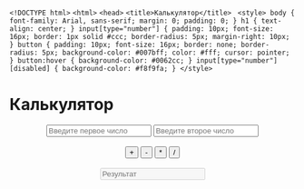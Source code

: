 `<!DOCTYPE html>`
`<html>`
  `<head>`
    `<title>Калькулятор</title>`
   ` <style>
      body {
        font-family: Arial, sans-serif;
        margin: 0;
        padding: 0;
      }
      h1 {
        text-align: center;
      }
      input[type="number"] {
        padding: 10px;
        font-size: 16px;
        border: 1px solid #ccc;
        border-radius: 5px;
        margin-right: 10px;
      }
      button {
        padding: 10px;
        font-size: 16px;
        border: none;
        border-radius: 5px;
        background-color: #007bff;
        color: #fff;
        cursor: pointer;
      }
      button:hover {
        background-color: #0062cc;
      }
      input[type="number"][disabled] {
        background-color: #f8f9fa;
      }
    </style>`
  </head>
  <body>
    <h1>Калькулятор</h1>
    <div style="text-align: center">
      <input type="number" id="num1" placeholder="Введите первое число">
      <input type="number" id="num2" placeholder="Введите второе число">
      <br><br>
      <button onclick="add()">+</button>
      <button onclick="subtract()">-</button>
      <button onclick="multiply()">*</button>
      <button onclick="divide()">/</button>
      <br><br>
      <input type="number" id="result" placeholder="Результат" disabled>
    </div>
    <script>
      function add() {
        let num1 = Number(document.getElementById("num1").value);
        let num2 = Number(document.getElementById("num2").value);
        let result = num1 + num2;
        document.getElementById("result").value = result;
      }

      function subtract() {
        let num1 = Number(document.getElementById("num1").value);
        let num2 = Number(document.getElementById("num2").value);
        let result = num1 - num2;
        document.getElementById("result").value = result;
      }

      function multiply() {
        let num1 = Number(document.getElementById("num1").value);
        let num2 = Number(document.getElementById("num2").value);
        let result = num1 * num2;
        document.getElementById("result").value = result;
      }

      function divide() {
        let num1 = Number(document.getElementById("num1").value);
        let num2 = Number(document.getElementById("num2").value);
        let result = num1 / num2;
        document.getElementById("result").value = result;
      }
    </script>
  </body>
</html>`
